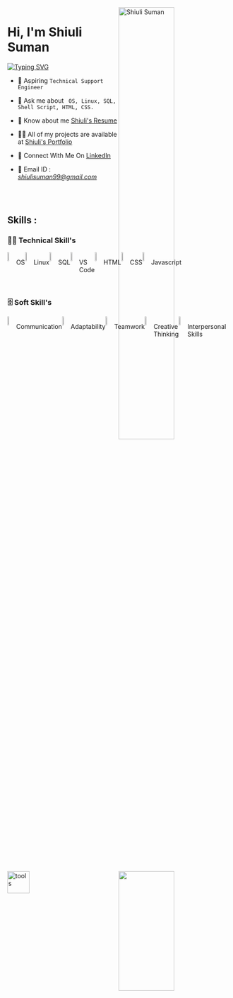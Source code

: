 <img width=50% align=right  title="Shiuli Suman"  src="https://capsule-render.vercel.app/api?type=waving&color=gradient&customColorList=6,11,20&height=150&section=header&text=🔰&fontSize=40&fontColor=fff&animation=twinkling&fontAlignY=32"/>
<h1>Hi, I'm Shiuli Suman</h1>
<p>
<a href="https://git.io/typing-svg"><img src="https://readme-typing-svg.demolab.com?font=Fira+Code&size=24&duration=4000&pause=1000&color=F70000&background=FFFFFF00&width=700&height=51&lines=Technical+Support+Engineer" alt="Typing SVG" /></a>
</p>

<div>

  <img src="https://media3.giphy.com/media/1yT7hkOx52d4vQWX05/giphy.gif?cid=ecf05e471haxvoiwwdff2yvak91v8ilmxoakxj8apdato6f5&rid=giphy.gif&ct=g"  width = "50%" height= "270" align = "right"> 
 

- 💎  Aspiring `Technical Support Engineer`

- 💬 Ask me about ` OS, Linux, SQL, Shell Script, HTML, CSS.`

- 📄 Know about me <a href="https://drive.google.com/file/d/1UgGM7mT0UfWmxwaZ3iicYPK6glQkwH77/view?usp=share_link ">Shiuli's Resume</a>

- 👨‍💻 All of my projects are available at <a href="https://github.com/Shiuli-suman/Shiuli-suman.github.io">Shiuli's Portfolio</a>

- 📮 Connect With Me On <a href="https://www.linkedin.com/in/shiuli-suman-b378b8247/">LinkedIn</a>


- 📨 Email ID : *shiulisuman99@gmail.com*

</div>

 </br> </br>

 <!-- -------------------------------------------------------    Middle Section  ----------------------------------------------------------------------- -->
 
 <img align="left" width="50" alt="tools" src="https://camo.githubusercontent.com/beb64ff21c883e318e4f5db5231c2ba4175705bea1c9249e82a41ab375db4f75/68747470733a2f2f6d65646961322e67697068792e636f6d2f6d656469612f51737347456d706b79454f684243623765312f67697068792e6769663f6369643d656366303565343761306e336769316266716e74716d6f62386739616964316f796a327772336473336d67373030626c267269643d67697068792e676966"/>

 ## Skills : 

 ### 👨‍💻 Technical Skill's
 
<div style="display : flex;">
<img width="8%" src="https://cdn-icons-png.flaticon.com/128/2172/2172832.png">
<p>OS</p>

<img width="8%" src="https://cdn-icons-png.flaticon.com/128/6124/6124995.png">
<p>Linux</p>

<img width="8%" src="https://cdn-icons-png.flaticon.com/128/9544/9544010.png">
<p>SQL</p>

<img width="8%" src="https://encrypted-tbn0.gstatic.com/images?q=tbn:ANd9GcRxUM1nvIPqgPottxav1_OitE3aK5FvIKCDOQ&usqp=CAU">
<p>VS Code</p>

<img width="8%" src="https://cdn-icons-png.flaticon.com/128/919/919827.png">
<p>HTML</p>

<img width="8%" src="https://cdn-icons-png.flaticon.com/128/5968/5968242.png">
<p>CSS</p>

<img width="8%" src="https://cdn-icons-png.flaticon.com/128/1199/1199124.png">
<p>Javascript</p>
</div>

</br>
  
### 🗄️ Soft Skill's

<div style="display : flex;">

<img width="8%" src="https://cdn-icons-png.flaticon.com/128/3050/3050525.png">
<p>Communication</p>

<img width="8%" src="https://cdn-icons-png.flaticon.com/128/4486/4486525.png">
<p>Adaptability</p>

<img width="8%" src="https://cdn-icons-png.flaticon.com/128/5371/5371115.png">
<p>Teamwork</p>

<img width="8%" src="https://cdn-icons-png.flaticon.com/128/1389/1389173.png">
<p>Creative Thinking</p>

<img width="8%" src="https://cdn-icons-png.flaticon.com/128/5201/5201809.png">
<p>Interpersonal Skills</p>
</div>

</br>
